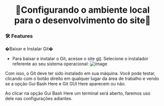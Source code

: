 <h1 align="center">
    🚀Configurando o ambiente local para o desenvolvimento do site🚀
</h1>
 
### 🛠 Features
<p>�Baixar e Instalar Git�</p>

- Para baixar e instalar o Git, acesse o site [git](https://git-scm.com/downloads). Selecione o instalador referente ao seu sistema operacional:
![image](https://user-images.githubusercontent.com/62573072/140518031-752fed0d-5a49-4983-a58d-36b57b6900ae.png) <br />

Com isso, o Git deve ter sido instalado em sua máquina. Você pode testar, clicando com o botão direito em qualquer lugar da área de trabalho e vendo se a opção Gui Bash Here e Git GUI Here aparecem ou não.

Ao clicar na opção Gui Bash Here um terminal será aberto, faremos uso dele nas configurações adiantes.
